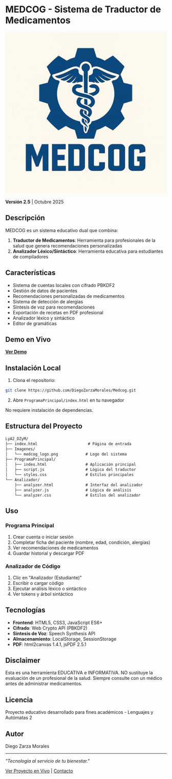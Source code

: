 # MEDCOG - Sistema de Traductor de Medicamentos

![MEDCOG Logo](Imagenes/medcog_logo.png)

**Versión 2.5** | Octubre 2025

## Descripción

MEDCOG es un sistema educativo dual que combina:

1. **Traductor de Medicamentos**: Herramienta para profesionales de la salud que genera recomendaciones personalizadas
2. **Analizador Léxico/Sintáctico**: Herramienta educativa para estudiantes de compiladores

## Características

- Sistema de cuentas locales con cifrado PBKDF2
- Gestión de datos de pacientes
- Recomendaciones personalizadas de medicamentos
- Sistema de detección de alergias
- Síntesis de voz para recomendaciones
- Exportación de recetas en PDF profesional
- Analizador léxico y sintáctico
- Editor de gramáticas

## Demo en Vivo

**[Ver Demo](https://diegozarzamorales.github.io/Medcog/)**

## Instalación Local

1. Clona el repositorio:
```bash
git clone https://github.com/DiegoZarzaMorales/Medcog.git
```

2. Abre `ProgramaPrincipal/index.html` en tu navegador

No requiere instalación de dependencias.

## Estructura del Proyecto

```
LyA2_DZyM/
├── index.html                      # Página de entrada
├── Imagenes/
│   └── medcog_logo.png            # Logo del sistema
├── ProgramaPrincipal/
│   ├── index.html                 # Aplicación principal
│   ├── script.js                  # Lógica del traductor
│   └── styles.css                 # Estilos principales
└── Analizador/
    ├── analyzer.html              # Interfaz del analizador
    ├── analyzer.js                # Lógica de análisis
    └── analyzer.css               # Estilos del analizador
```

## Uso

### Programa Principal

1. Crear cuenta o iniciar sesión
2. Completar ficha del paciente (nombre, edad, condición, alergias)
3. Ver recomendaciones de medicamentos
4. Guardar historial y descargar PDF

### Analizador de Código

1. Clic en "Analizador (Estudiante)"
2. Escribir o cargar código
3. Ejecutar análisis léxico o sintáctico
4. Ver tokens y árbol sintáctico

## Tecnologías

- **Frontend**: HTML5, CSS3, JavaScript ES6+
- **Cifrado**: Web Crypto API (PBKDF2)
- **Síntesis de Voz**: Speech Synthesis API
- **Almacenamiento**: LocalStorage, SessionStorage
- **PDF**: html2canvas 1.4.1, jsPDF 2.5.1

## Disclaimer

Esta es una herramienta EDUCATIVA e INFORMATIVA. NO sustituye la evaluación de un profesional de la salud. Siempre consulte con un médico antes de administrar medicamentos.

## Licencia

Proyecto educativo desarrollado para fines académicos - Lenguajes y Autómatas 2

## Autor

Diego Zarza Morales

---

_"Tecnología al servicio de tu bienestar."_

[Ver Proyecto en Vivo](https://diegozarzamorales.github.io/Medcog/) | [Contacto](mailto:l22210366@tectijuana.edu.mx)
